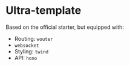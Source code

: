 # Ultra-template

Based on the official starter, but equipped with:

* Routing: `wouter`
* `websocket`
* Styling: `twind`
* API: `hono`
